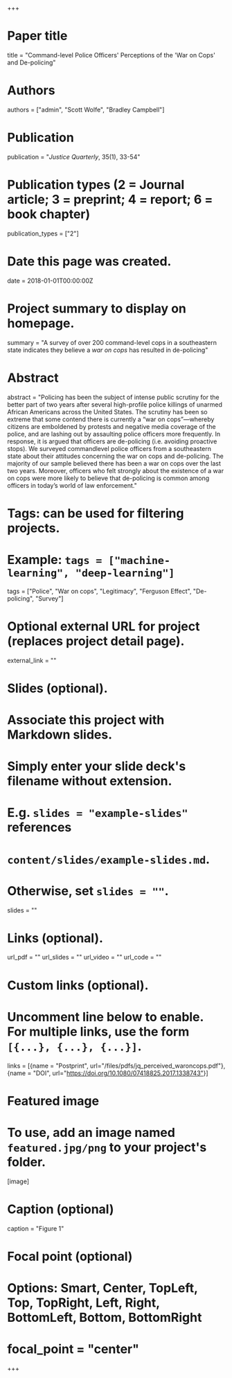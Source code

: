 +++
# Paper title
title = "Command-level Police Officers' Perceptions of the 'War on Cops' and De-policing"

# Authors
authors = ["admin", "Scott Wolfe", "Bradley Campbell"]

# Publication
publication = "*Justice Quarterly*, 35(1), 33-54"

# Publication types (2 = Journal article; 3 = preprint; 4 = report; 6 = book chapter)
publication_types = ["2"]

# Date this page was created.
date = 2018-01-01T00:00:00Z

# Project summary to display on homepage.
summary = "A survey of over 200 command-level cops in a southeastern state indicates they believe a *war on cops* has resulted in de-policing"

# Abstract
abstract = "Policing has been the subject of intense public scrutiny for the better part of two years after several high-profile police killings of unarmed African Americans across the United States. The scrutiny has been so extreme that some contend there is currently a “war on cops”—whereby citizens are emboldened by protests and negative media coverage of the police, and are lashing out by assaulting police officers more frequently. In response, it is argued that officers are de-policing (i.e. avoiding proactive stops). We surveyed commandlevel police officers from a southeastern state about their attitudes concerning the war on cops and de-policing. The majority of our sample believed there has been a war on cops over the last two years. Moreover, officers who felt strongly about the existence of a war on cops were more likely to believe that de-policing is common among officers in today’s world of law enforcement."

# Tags: can be used for filtering projects.
# Example: `tags = ["machine-learning", "deep-learning"]`
tags = ["Police", "War on cops", "Legitimacy", "Ferguson Effect", "De-policing", "Survey"]

# Optional external URL for project (replaces project detail page).
external_link = ""

# Slides (optional).
#   Associate this project with Markdown slides.
#   Simply enter your slide deck's filename without extension.
#   E.g. `slides = "example-slides"` references 
#   `content/slides/example-slides.md`.
#   Otherwise, set `slides = ""`.
slides = ""

# Links (optional).
url_pdf = ""
url_slides = ""
url_video = ""
url_code = ""

# Custom links (optional).
#   Uncomment line below to enable. For multiple links, use the form `[{...}, {...}, {...}]`.
links = [{name = "Postprint", url="/files/pdfs/jq_perceived_waroncops.pdf"}, {name = "DOI", url="https://doi.org/10.1080/07418825.2017.1338743"}]

# Featured image
# To use, add an image named `featured.jpg/png` to your project's folder. 
[image]
  # Caption (optional)
  caption = "Figure 1"
  
  # Focal point (optional)
  # Options: Smart, Center, TopLeft, Top, TopRight, Left, Right, BottomLeft, Bottom, BottomRight
  # focal_point = "center"
+++